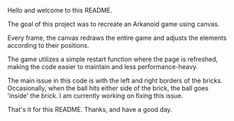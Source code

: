 Hello and welcome to this README.

The goal of this project was to recreate an Arkanoid game using canvas.

Every frame, the canvas redraws the entire game and adjusts the elements according to their positions.

The game utilizes a simple restart function where the page is refreshed, making the code easier to maintain and less performance-heavy.

The main issue in this code is with the left and right borders of the bricks. Occasionally, when the ball hits either side of the brick, the ball goes 'inside' the brick. 
I am currently working on fixing this issue.

That's it for this README. Thanks, and have a good day.
